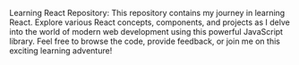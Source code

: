Learning React Repository: This repository contains my journey in learning React. Explore various React concepts, components, and projects as I delve into the world of modern web development using this powerful JavaScript library. Feel free to browse the code, provide feedback, or join me on this exciting learning adventure!
